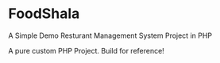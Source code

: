 # FoodShala

A Simple Demo Resturant Management System Project in PHP


A pure custom PHP Project. Build for reference!

